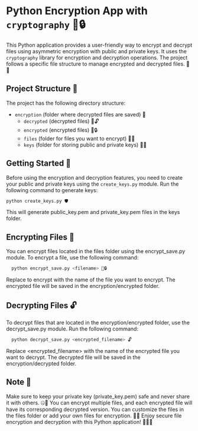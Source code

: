 # Python Encryption App with `cryptography` 🐍🔒

This Python application provides a user-friendly way to encrypt and decrypt files using asymmetric encryption with public and private keys. It uses the `cryptography` library for encryption and decryption operations. The project follows a specific file structure to manage encrypted and decrypted files. 📁🔐

## Project Structure 📂

The project has the following directory structure:

- `encryption` (folder where decrypted files are saved) 📁
  - `decrypted` (decrypted files) 📁🔓
  - `encrypted` (encrypted files) 📁🔒
  - `files` (folder for files you want to encrypt) 📁📄
  - `keys` (folder for storing public and private keys) 📁🔑

## Getting Started 🚀

Before using the encryption and decryption features, you need to create your public and private keys using the `create_keys.py` module. Run the following command to generate keys:

```bash
python create_keys.py 🛡️
```
This will generate public_key.pem and private_key.pem files in the keys folder.

## Encrypting Files 🔐

You can encrypt files located in the files folder using the encrypt_save.py module. To encrypt a file, use the following command:

```bash
  python encrypt_save.py <filename> 📁🔒
```
Replace <filename> to encrypt with the name of the file you want to encrypt. The encrypted file will be saved in the encryption/encrypted folder.

## Decrypting Files 🔓

To decrypt files that are located in the encryption/encrypted folder, use the decrypt_save.py module. Run the following command:

```bash
  python decrypt_save.py <encrypted_filename> 🔓
```
Replace <encrypted_filename> with the name of the encrypted file you want to decrypt. The decrypted file will be saved in the encryption/decrypted folder.

## Note 📝

Make sure to keep your private key (private_key.pem) safe and never share it with others. 🤐🔐
You can encrypt multiple files, and each encrypted file will have its corresponding decrypted version.
You can customize the files in the files folder or add your own files for encryption. 🧾📂
Enjoy secure file encryption and decryption with this Python application! 🎉🔐📂
